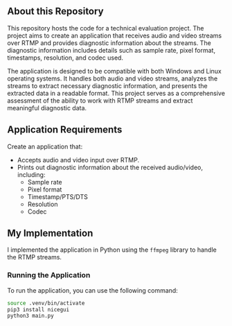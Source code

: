 ## About this Repository

This repository hosts the code for a technical evaluation project. The project aims to create an application that receives audio and video streams over RTMP and provides diagnostic information about the streams. The diagnostic information includes details such as sample rate, pixel format, timestamps, resolution, and codec used.

The application is designed to be compatible with both Windows and Linux operating systems. It handles both audio and video streams, analyzes the streams to extract necessary diagnostic information, and presents the extracted data in a readable format. This project serves as a comprehensive assessment of the ability to work with RTMP streams and extract meaningful diagnostic data. 

## Application Requirements

Create an application that:

- Accepts audio and video input over RTMP.
- Prints out diagnostic information about the received audio/video, including:
  - Sample rate
  - Pixel format
  - Timestamp/PTS/DTS
  - Resolution
  - Codec

## My Implementation

I implemented the application in Python using the `ffmpeg` library to handle the RTMP streams.

### Running the Application

To run the application, you can use the following command:

```bash
source .venv/bin/activate
pip3 install nicegui
python3 main.py
```

